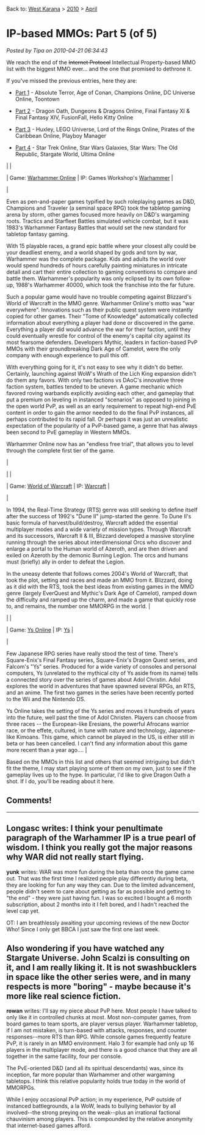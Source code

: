 Back to: [West Karana](/posts/westkarana.md) > [2010](/posts/2010/westkarana.md) > [April](./westkarana.md)
# IP-based MMOs: Part 5 (of 5)

*Posted by Tipa on 2010-04-21 06:34:43*

We reach the end of the ~~Internet Protocol~~ Intellectual Property-based MMO list with the biggest MMO ever... and the one that promised to dethrone it.

If you've missed the previous entries, here they are:

 * [Part 1](../../../index.php/2010/04/15/ip-based-mmos-part-1-of-5/) - Absolute Terror, Age of Conan, Champions Online, DC Universe Online, Toontown

 * [Part 2](../../../index.php/2010/04/16/ip-based-mmos-part-2-of-5/) - Dragon Oath, Dungeons & Dragons Online, Final Fantasy XI & Final Fantasy XIV, FusionFall, Hello Kitty Online

 * [Part 3](../../../index.php/2010/04/17/ip-based-mmos-part-3-of-5/) - Huxley, LEGO Universe, Lord of the Rings Online, Pirates of the Caribbean Online, Playboy Manager

 * [Part 4](../../../index.php/2010/04/19/ip-based-mmos-part-4-of-5/) - Star Trek Online, Star Wars Galaxies, Star Wars: The Old Republic, Stargate World, Ultima Online








|  |

| Game: [Warhammer Online](http://www.warhammeronline.com/) |
 IP: Games Workshop's [Warhammer](http://www.games-workshop.com/) |


| 

Even as pen-and-paper games typified by such roleplaying games as D&D, Champions and Traveler (a seminal space RPG) took the tabletop gaming arena by storm, other games focused more heavily on D&D's wargaming roots. Tractics and Starfleet Battles simulated vehicle combat, but it was 1983's Warhammer Fantasy Battles that would set the new standard for tabletop fantasy gaming.

With 15 playable races, a grand epic battle where your closest ally could be your deadliest enemy, and a world shaped by gods and torn by war, Warhammer was the complete package. Kids and adults the world over would spend hundreds of hours carefully painting miniatures in intricate detail and cart their entire collection to gaming conventions to compare and battle them. Warhammer's popularity was only eclipsed by its own follow-up, 1988's Warhammer 40000, which took the franchise into the far future.

Such a popular game would have no trouble competing against Blizzard's World of Warcraft in the MMO genre. Warhammer Online's motto was "war everywhere". Innovations such as their public quest system were instantly copied for other games. Their "Tome of Knowledge" automatically collected information about everything a player had done or discovered in the game. Everything a player did would advance the war for their faction, until they could eventually wrestle for control of the enemy's capital city against its most fearsome defenders. Developers Mythic, leaders in faction-based PvP MMOs with their groundbreaking Dark Age of Camelot, were the only company with enough experience to pull this off.

With everything going for it, it's not easy to see why it didn't do better. Certainly, launching against WoW's Wrath of the Lich King expansion didn't do them any favors. With only two factions vs DAoC's innovative three faction system, battles tended to be uneven. A game mechanic which favored roving warbands explicitly avoiding each other, and gameplay that put a premium on leveling in instanced "scenarios" as opposed to joining in the open world PvP, as well as an early requirement to repeat high-end PvE content in order to gain the armor needed to do the final PvP instances, all perhaps contributed to its rapid fall. Or perhaps it was just an unrealistic expectation of the popularity of a PvP-based game, a genre that has always been second to PvE gameplay in Western MMOs.

Warhammer Online now has an "endless free trial", that allows you to level through the complete first tier of the game.

 |


|  |

| Game: [World of Warcraft](http://www.worldofwarcraft.com/) |
 IP: [Warcraft](http://en.wikipedia.org/wiki/Warcraft:_Orcs_%26_Humans) |


| 

In 1994, the Real-Time Strategy (RTS) genre was still seeking to define itself after the success of 1992's "Dune II" jump-started the genre. To Dune II's basic formula of harvest/build/destroy, Warcraft added the essential multiplayer modes and a wide variety of mission types. Through Warcraft and its successors, Warcraft II & III, Blizzard developed a massive storyline running through the series about interdimensional Orcs who discover and enlarge a portal to the Human world of Azeroth, and are then driven and exiled on Azeroth by the demonic Burning Legion. The orcs and humans must (briefly) ally in order to defeat the Legion.

In the uneasy detente that follows comes 2004's World of Warcraft, that took the plot, setting and races and made an MMO from it. Blizzard, doing as it did with the RTS, took the best ideas from existing games in the MMO genre (largely EverQuest and Mythic's Dark Age of Camelot), ramped down the difficulty and ramped up the charm, and made a game that quickly rose to, and remains, the number one MMORPG in the world.
 |


|  |

| Game: [Ys Online](http://www.ysonline.com/) |
 IP: [Ys](http://www.atlus.com/ys/) |


| 

Few Japanese RPG series have really stood the test of time. There's Square-Enix's Final Fantasy series, Square-Enix's Dragon Quest series, and Falcom's "Ys" series. Produced for a wide variety of consoles and personal computers, Ys (unrelated to the mythical city of Ys aside from its name) tells a connected story over the series of games about Adol Christin. Adol explores the world in adventures that have spawned several RPGs, an RTS, and an anime. The first two games in the series have been recently ported to the Wii and the Nintendo DS.

Ys Online takes the setting of the Ys series and moves it hundreds of years into the future, well past the time of Adol Christen. Players can choose from three races -- the European-like Eresians, the powerful Afrocans warrior race, or the effete, cultured, in tune with nature and technology, Japanese-like Kimoans. This game, which cannot be played in the US, is either still in beta or has been cancelled. I can't find any information about this game more recent than a year ago....
 |




Based on the MMOs in this list and others that seemed intriguing but didn't fit the theme, I may start playing some of them on my own, just to see if the gameplay lives up to the hype. In particular, I'd like to give Dragon Oath a shot. If I do, you'll be reading about it here.

## Comments!
---
**Longasc** writes: I think your penultimate paragraph of the Warhammer IP is a true pearl of wisdom. I think you really got the major reasons why WAR did not really start flying.
---
**yunk** writes: WAR was more fun during the beta than once the game came out. That was the first time I realized people play differently during beta, they are looking for fun any way they can. Due to the limited advancement, people didn't seem to care about getting as far as possible and getting to "the end" - they were just having fun. I was so excited I bought a 6 month subscription, about 2 months into it I felt bored, and I hadn't reached the level cap yet.

OT: I am breathlessly awaiting your upcoming reviews of the new Doctor Who! Since I only get BBCA I just saw the first one last week. 

Also wondering if you have watched any Stargate Universe. John Scalzi is consulting on it, and I am really liking it. It is not swashbucklers in space like the other series were, and in many respects is more "boring" - maybe because it's more like real science fiction.
---
**rowan** writes: I'll say my piece about PvP here. Most people I have talked to only like it in controlled chunks at most. Most non-computer games, from board games to team sports, are player versus player. Warhammer tabletop, if I am not mistaken, is turn-based with attacks, responses, and counter responses--more RTS than RPG. While console games frequently feature PvP, it is rarely in an MMO environment. Halo 3 for example had only up 16 players in the multiplayer mode, and there is a good chance that they are all together in the same facility, four per console.

The PvE-oriented D&D (and all its spiritual descendants) was, since its inception, far more popular than Warhammer and other wargaming tabletops. I think this relative popularity holds true today in the world of MMORPGs. 

While I enjoy occasional PvP action; in my experience, PvP outside of instanced battlegrounds, a la WoW, leads to bullying behavior by all involved--the strong preying on the weak--plus an irrational factional chauvinism among players. This is compounded by the relative anonymity that internet-based games afford.
